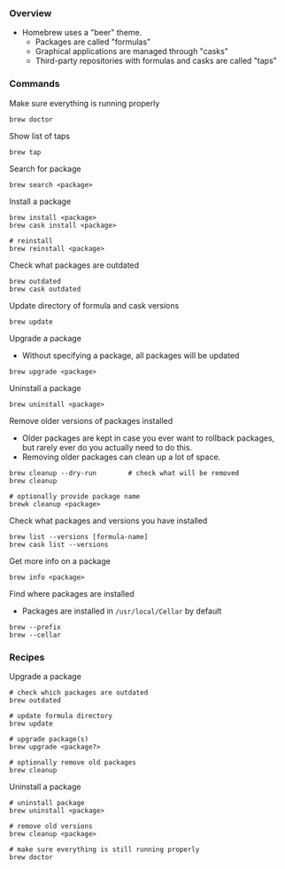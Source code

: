 ### Overview
- Homebrew uses a "beer" theme.
	- Packages are called "formulas"
	- Graphical applications are managed through "casks"
	- Third-party repositories with formulas and casks are called "taps"

### Commands

Make sure everything is running properly
```
brew doctor
```

Show list of taps
```
brew tap
```

Search for package
```
brew search <package>
```

Install a package
```
brew install <package>
brew cask install <package>

# reinstall
brew reinstall <package>
```

Check what packages are outdated
```
brew outdated
brew cask outdated
```

Update directory of formula and cask versions
```
brew update
```

Upgrade a package
- Without specifying a package, all packages will be updated
```
brew upgrade <package>
```

Uninstall a package
```
brew uninstall <package>
```

Remove older versions of packages installed
- Older packages are kept in case you ever want to rollback packages, but rarely ever do you actually need to do this.
- Removing older packages can clean up a lot of space.
```
brew cleanup --dry-run        # check what will be removed
brew cleanup

# optionally provide package name
brewk cleanup <package>
```

Check what packages and versions you have installed
```
brew list --versions [formula-name] 
brew cask list --versions
```

Get more info on a package
```
brew info <package>
```

Find where packages are installed
- Packages are installed in `/usr/local/Cellar` by default
```
brew --prefix
brew --cellar
```

### Recipes

Upgrade a package
```
# check which packages are outdated
brew outdated

# update formula directory
brew update

# upgrade package(s)
brew upgrade <package?>

# optionally remove old packages
brew cleanup
```

Uninstall a package
```
# uninstall package
brew uninstall <package>

# remove old versions
brew cleanup <package>

# make sure everything is still running properly
brew doctor
```

